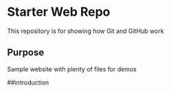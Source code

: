 # Starter Web Repo

This repository is for showing how Git and GitHub work

## Purpose

Sample website with plenty of files for demos

##introduction